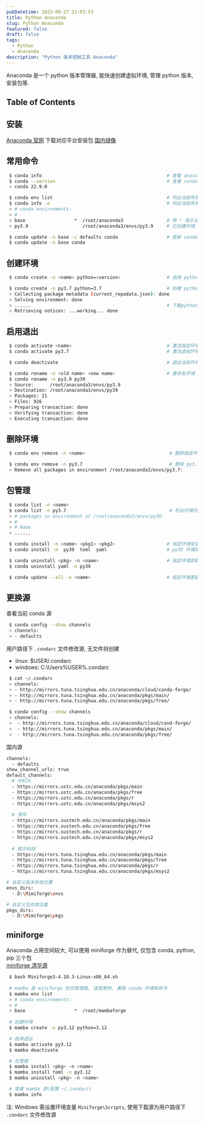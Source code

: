 ```yaml
---
pubDatetime: 2023-09-27 21:03:53
title: Python Anaconda
slug: Python Anaconda
featured: false
draft: false
tags:
  - Python
  - Anaconda
description: "Python 版本控制工具 Anaconda"
---
```


Anaconda 是一个 python 版本管理器, 能快速创建虚拟环境, 管理 python 版本,安装包等.

## Table of Contents

## 安装

[Anaconda 官网](https://www.anaconda.com/) 下载对应平台安装包
[国内镜像](https://mirrors.tuna.tsinghua.edu.cn/anaconda/archive/)

## 常用命令

```bash
 $ conda info                                              # 查看 anaconda 基本信息
 $ conda --version                                         # 查看 conda 版本
 > conda 22.9.0

 $ conda env list                                          # 列出当前所有环境
 $ conda info -e                                           # 列出当前所有环境
 > # conda environments:
 > #
 > base                  *  /root/anaconda3                # 带 * 表示当前使用环境
 > py3.9                    /root/anaconda3/envs/py3.9     # 已创建环境

 $ conda update -n base -c defaults conda                  # 更新 conda 版本
 $ conda update -n base conda
```

## 创建环境

```bash
 $ conda create -n <name> python=<version>                 # 选择 python 版本创建虚拟环境并命名

 $ conda create -n py3.7 python=3.7                        # 创建 python 3.7 虚拟环境
 > Collecting package metadata (current_repodata.json): done
 > Solving environment: done
 > ......                                                  # 下载python版本包
 > Retrieving notices: ...working... done
```

## 启用退出

```bash
 $ conda activate <name>                                   # 激活指定环境
 $ conda activate py3.7                                    # 激活虚拟环境

 $ conda deactivate                                        # 退出当前环境

 $ conda rename -n <old name> <new name>                   # 重命名环境
 $ conda rename -n py3.9 py39
 > Source:      /root/anaconda3/envs/py3.9
 > Destination: /root/anaconda3/envs/py39
 > Packages: 21
 > Files: 926
 > Preparing transaction: done
 > Verifying transaction: done
 > Executing transaction: done
```

## 删除环境

```bash
 $ conda env remove -n <name>                               # 删除指定环境

 $ conda env remove -n py3.7                                # 删除 py3.7 环境
 > Remove all packages in environment /root/anaconda3/envs/py3.7:
```

## 包管理

```bash
 $ conda list -n <name>
 $ conda list -n py3.7                                      # 列出环境内所有包
 > # packages in environment at /root/anaconda3/envs/py39:
 > #
 > # Name
 > ......

 $ conda install -n <name> <pkg1> <pkg2>                   # 指定环境安装包
 $ conda install -n  py39  toml  yaml                      # py39 环境安装 toml 和 yaml 包

 $ conda uninstall <pkg> -n <name>                         # 指定环境卸载包
 $ conda uninstall yaml -n py39

 $ conda update --all -n <name>                            # 指定环境更新所有包
```

## 更换源

查看当前 conda 源

```bash
 $ conda config --show channels
 > channels:
 > - defaults
```

用户路径下 `.condarc` 文件修改源, 无文件则创建

- linux: $USER/.condarc
- windows: C:\Users\%USER%\.condarc

```bash
 $ cat ~/.condarc
 > channels:
 > - http://mirrors.tuna.tsinghua.edu.cn/anaconda/cloud/conda-forge/
 > - http://mirrors.tuna.tsinghua.edu.cn/anaconda/pkgs/main/
 > - http://mirrors.tuna.tsinghua.edu.cn/anaconda/pkgs/free/

 $ conda config --show channels
 > channels:
 >  - http://mirrors.tuna.tsinghua.edu.cn/anaconda/cloud/cond-forge/
 >  - http://mirrors.tuna.tsinghua.edu.cn/anaconda/pkgs/main/
 >  - http://mirrors.tuna.tsinghua.edu.cn/anaconda/pkgs/free/
```

国内源

```bash
channels:
  - defaults
show_channel_urls: true
default_channels:
  # 中科大
  - https://mirrors.ustc.edu.cn/anaconda/pkgs/main
  - https://mirrors.ustc.edu.cn/anaconda/pkgs/free
  - https://mirrors.ustc.edu.cn/anaconda/pkgs/r
  - https://mirrors.ustc.edu.cn/anaconda/pkgs/msys2
  
  # 清华
  - https://mirrors.sustech.edu.cn/anaconda/pkgs/main
  - https://mirrors.sustech.edu.cn/anaconda/pkgs/free
  - https://mirrors.sustech.edu.cn/anaconda/pkgs/r
  - https://mirrors.sustech.edu.cn/anaconda/pkgs/msys2
  
  # 南方科技
  - https://mirrors.tuna.tsinghua.edu.cn/anaconda/pkgs/main
  - https://mirrors.tuna.tsinghua.edu.cn/anaconda/pkgs/free
  - https://mirrors.tuna.tsinghua.edu.cn/anaconda/pkgs/r
  - https://mirrors.tuna.tsinghua.edu.cn/anaconda/pkgs/msys2

```

```bash
# 自定义版本存放位置
envs_dirs:
  - D:\Mimiforge\envs

# 自定义包存放位置
pkgs_dirs:
  - D:\Mimiforge\pkgs
```

## miniforge

Anaconda 占用空间较大, 可以使用 miniforge 作为替代, 仅包含 conda, python, pip 三个包  
[miniforge 清华源](https://mirrors.tuna.tsinghua.edu.cn/github-release/conda-forge/)

```bash
 $ bash Miniforge3-4.10.3-Linux-x86_64.sh
 
 # mamba 是 miniforge 的包管理器, 速度更快, 兼容 conda 环境和命令
 $ mamba env list
 > # conda environments:
 > #
 > base                  *  /root/mambaforge
 
 # 创建环境
 $ mamba create -n py3.12 python=3.12

 # 启用退出
 $ mamba activate py3.12
 $ mamba deactivate

 # 包管理
 $ mamba install <pkg> -n <name>
 $ mamba install toml -n py3.12
 $ mamba uninstall <pkg> -n <name>

 # 查看 mamba 源(配置 ~/.condarc)
 $ mamba info
```

注: Windows 需设置环境变量 `Miniforge\Scripts`, 使用下载源为用户路径下 `.condarc` 文件修改源

